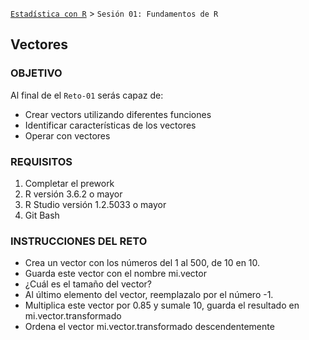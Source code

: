  [`Estadística con R`](../Readme.md) > `Sesión 01: Fundamentos de R` 

## Vectores

### OBJETIVO

Al final de el `Reto-01` serás capaz de:
- Crear vectors utilizando diferentes funciones
- Identificar características de los vectores
- Operar con vectores

### REQUISITOS

1. Completar el prework
2. R versión 3.6.2 o mayor
3. R Studio versión 1.2.5033 o mayor 
4. Git Bash

### INSTRUCCIONES DEL RETO

- Crea un vector con los números del 1 al 500, de 10 en 10.
- Guarda este vector con el nombre mi.vector
- ¿Cuál es el tamaño del vector?
- Al último elemento del vector, reemplazalo por el número -1.
- Multiplica este vector por 0.85 y sumale 10, guarda el resultado en mi.vector.transformado
- Ordena el vector mi.vector.transformado descendentemente